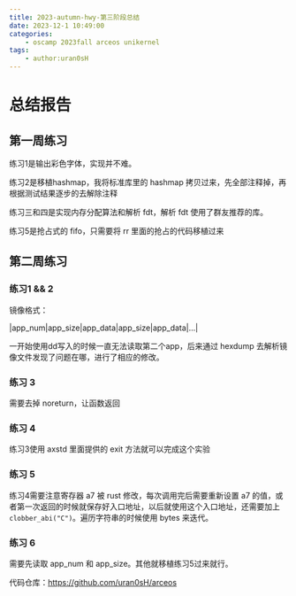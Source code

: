 ```yaml
---
title: 2023-autumn-hwy-第三阶段总结
date: 2023-12-1 10:49:00
categories:
	- oscamp 2023fall arceos unikernel
tags:
	- author:uran0sH
---
```

# 总结报告
## 第一周练习
练习1是输出彩色字体，实现并不难。

练习2是移植hashmap，我将标准库里的 hashmap 拷贝过来，先全部注释掉，再根据测试结果逐步的去解除注释

练习三和四是实现内存分配算法和解析 fdt，解析 fdt 使用了群友推荐的库。

练习5是抢占式的 fifo，只需要将 rr 里面的抢占的代码移植过来

## 第二周练习
### 练习1 && 2
镜像格式：

|app_num|app_size|app_data|app_size|app_data|...|

一开始使用dd写入的时候一直无法读取第二个app，后来通过 hexdump 去解析镜像文件发现了问题在哪，进行了相应的修改。
### 练习 3
需要去掉 noreturn，让函数返回
### 练习 4
练习3使用 axstd 里面提供的 exit 方法就可以完成这个实验
### 练习 5
练习4需要注意寄存器 a7 被 rust 修改，每次调用完后需要重新设置 a7 的值，或者第一次返回的时候就保存好入口地址，以后就使用这个入口地址，还需要加上`clobber_abi("C")`。遍历字符串的时候使用 bytes 来迭代。
### 练习 6
需要先读取 app_num 和 app_size。其他就移植练习5过来就行。

代码仓库：https://github.com/uran0sH/arceos